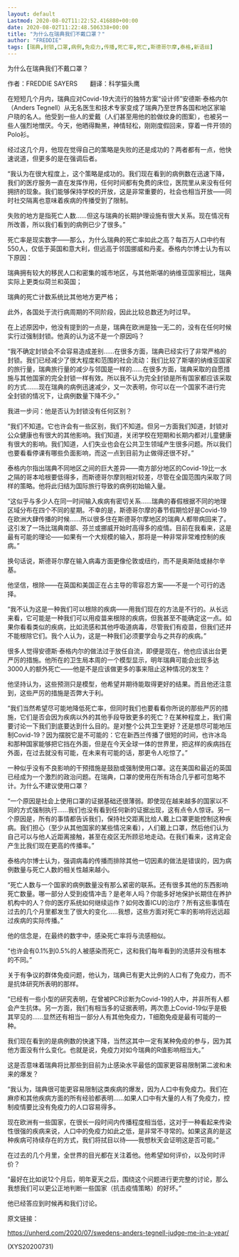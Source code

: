 ```yaml
---
layout: default
Lastmod: 2020-08-02T11:22:52.416880+00:00
date: 2020-08-02T11:22:48.506338+00:00
title: "为什么在瑞典我们不戴口罩？"
author: "FREDDIE"
tags: [瑞典,封锁,口罩,病例,免疫力,传播,死亡率,死亡,斯德哥尔摩,泰格,新语丝]
---
```


为什么在瑞典我们不戴口罩？

作者：FREDDIE SAYERS　　翻译：科学猫头鹰

在短短几个月内，瑞典应对Covid-19大流行的独特方案“设计师”安德斯·泰格内尔（Anders Tegnell）从无名医生和技术专家变成了瑞典乃至世界各国和地区家喻户晓的名人。他受到一些人的爱戴（人们甚至用他的脸做纹身的图案），也被另一些人强烈地憎厌。今天，他晒得黝黑，神情轻松，刚刚度假回来，穿着一件开领的Polo衫。

经过这几个月，他现在觉得自己的策略是失败的还是成功的？两者都有一点，他快速说道，但更多的是在强调后者。

“我认为在很大程度上，这个策略是成功的。我们现在看到的病例数在迅速下降，我们的医疗服务一直在发挥作用，任何时间都有免费的床位，医院里从来没有任何拥挤的现象。我们能够保持学校的开放，这是非常重要的，社会也相当开放——同时社交隔离也意味着疾病的传播受到了限制。

失败的地方是指死亡人数……但这与瑞典的长期护理设施有很大关系。现在情况有所改善，所以我们看到的病例已少了很多。”

死亡率是现实数字——那么，为什么瑞典的死亡率如此之高？每百万人口中约有550人，仅低于英国和意大利，但远高于邻国挪威和丹麦。泰格内尔博士认为有以下原因：

瑞典拥有较大的移民人口和密集的城市地区，与其他斯堪的纳维亚国家相比，瑞典实际上更类似荷兰和英国；

瑞典的死亡计数系统比其他地方更严格；

此外，各国处于流行病周期的不同阶段，因此比较总数还为时过早。

在上述原因中，他没有提到的一点是，瑞典在欧洲是独一无二的，没有在任何时候实行过强制封锁。他真的认为这不是一个原因吗？

“我不确定封锁会不会容易造成差别……在很多方面，瑞典已经实行了非常严格的封锁。我们已经减少了很大程度和范围的社会流动：我们比较了斯堪的纳维亚国家的旅行量，瑞典旅行量的减少与邻国是一样的……在很多方面，瑞典采取的自愿措施与其他国家的完全封锁一样有效。所以我不认为完全封锁是所有国家都应该采取的方式…….现在瑞典的病例迅速减少，又一次表明，你可以在一个国家不进行完全封锁的情况下，让病例数量下降不少。”

我进一步问：他是否认为封锁没有任何区别？

“我们不知道。它也许会有一些区别，我们不知道。但另一方面我们知道，封锁对公众健康也有很大的其他影响。我们知道，关闭学校在短期和长期内都对儿童健康有很大的影响。我们知道，人们失业也会在公共卫生领域产生很多问题。所以我们也要看看停课有哪些负面影响，而这一点到目前为止做得还很不好。”

泰格内尔指出瑞典不同地区之间的巨大差异——南方部分地区的Covid-19比一水之隔的哥本哈根要低得多，而斯德哥尔摩则相对较差，尽管在全国范围内采取了同样的策略。他将此归结为国际旅行导致的病例初始输入量。

“这似乎与多少人在同一时间输入疾病有密切关系……瑞典的春假根据不同的地理区域分布在四个不同的星期。不幸的是，斯德哥尔摩的春节假期恰好是Covid-19在欧洲大肆传播的时候……所以很多住在斯德哥尔摩地区的瑞典人都带病回来了。这引发了一场比瑞典南部、芬兰或挪威开始时高得多的疫情。目前在我看来，这是最有可能的理论——如果有一个大规模的输入，那将是一种非常非常难控制的疾病。”

换句话说，斯德哥尔摩在输入病毒方面更像伦敦或纽约，而不是奥斯陆或赫尔辛基。

他坚信，根除——在英国和美国正在占主导的零容忍方案——不是一个可行的选择。

“我不认为这是一种我们可以根除的疾病——用我们现在的方法是不行的。从长远来看，它可能是一种我们可以用疫苗来根除的疾病，但我甚至不能确定这一点。如果你看看类似的疾病，比如流感和其他呼吸道病毒，尽管我们有疫苗，但我们还并不能根除它们。我个人认为，这是一种我们必须要学会与之共存的疾病。”

很多人觉得安德斯·泰格内尔的做法过于放任自流，即便是现在，他也应该出台更严厉的措施。他所在的卫生局本周的一个模型显示，明年瑞典可能会出现多达3000人的额外死亡——他是不是应该做更多的事来阻止这种情况的发生？

他坚持认为，这些预测只是模型，他希望并期待能取得更好的结果。而且他还注意到，这些严厉的措施是否弊大于利。

“我们当然希望尽可能地降低死亡率，但同时我们也要看看你所说的那些严厉的措施，它们是否会因为疾病以外的其他手段导致更多的死亡？在某种程度上，我们需要讨论一下我们到底要达到什么目的。是对整个公共卫生更好？还是想尽可能地压制Covid-19？因为摆脱它是不可能的：它在新西兰传播了很短的时间，也许冰岛和那种国家能够把它挡在外面，但是在今天全球一体的世界里，把这样的疾病挡在外面，在过去就没有可能，在未来有可能的话，那更令人吃惊了。”

一种似乎没有不良影响的干预措施是鼓励或强制使用口罩。这在美国和最近的英国已经成为一个激烈的政治问题。在瑞典，口罩的使用在所有场合几乎都可忽略不计。为什么不建议使用口罩？

“一个原因是社会上使用口罩的证据基础还很薄弱。即使现在越来越多的国家以不同的方式强制执行……我们也没有看到任何新的证据出现，这有点令人惊讶。另一个原因是，所有的事情都告诉我们，保持社交距离比给人戴上口罩更能控制这种疾病。我们担心（至少从其他国家的某些情况来看），人们戴上口罩，然后他们认为自己可以与他人近距离接触，甚至在疫区无所顾忌地走动。在我们看来，这肯定会产生比我们现在更高的传播率。”

泰格内尔博士认为，强调病毒的传播而排除其他一切因素的做法是错误的，因为病例数量与死亡人数的相关性越来越小。

“死亡人数与一个国家的病例数量没有那么紧密的联系。还有很多其他的东西影响死亡数量。哪一部分人受到疫情冲击？是老年人吗？你能多好地保护长期住在养护机构中的人？你的医疗系统如何继续运作？如何改善ICU的治疗？所有这些事情在过去的几个月里都发生了很大的变化......我想，这些方面对死亡率的影响将远远超过疾病的实际传播。”

他的信念是，在最终的数字中，感染死亡率将与流感相似。

“也许会有0.1%到0.5%的人被感染而死亡，这和我们每年看到的流感并没有根本的不同。”

关于有争议的群体免疫问题，他认为，瑞典已有更大比例的人口有了免疫力，而不是抗体研究所表明的那样。

“已经有一些小型的研究表明，在曾被PCR诊断为Covid-19的人中，并非所有人都会产生抗体。另一方面，我们有相当多的证据表明，两次患上Covid-19似乎是极其罕见的……显然还有相当一部分人有其他免疫力，T细胞免疫是最有可能的一种。

我们现在看到的是病例数的快速下降，当然这其中一定有某种免疫的参与，因为其他方面没有什么变化。也就是说，免疫力对如今瑞典的R值影响相当大。”

这是否意味着瑞典将比那些到目前为止感染水平最低的国家更容易限制第二波和未来的爆发？

“我认为，瑞典很可能更容易限制这类疾病的爆发，因为人口中有免疫力。我们在麻疹和其他疾病方面的所有经验都表明……如果人口中有大量的人有了免疫力，控制疫情要比没有免疫力的人口容易得多。

现在欧洲有一些国家，在很长一段时间内传播程度相当低，这对于一种看起来传染性很强的疾病来说，人口中的免疫力如此之低，是非常不寻常的。如果这真的是这种疾病可持续存在的方式，我们将拭目以待——我想秋天会证明这是否可能。”

在过去的几个月里，全世界的目光都在关注着他。他希望如何评价，以及何时评价？

“最好在比如说12个月后，明年夏天之后，围绕这个问题进行更完整的讨论，那么我想我们可以更公正地判断一些国家（抗击疫情策略）的好坏。”

他已经答应到时候再和我们讨论。

原文链接：

https://unherd.com/2020/07/swedens-anders-tegnell-judge-me-in-a-year/

(XYS20200731)

